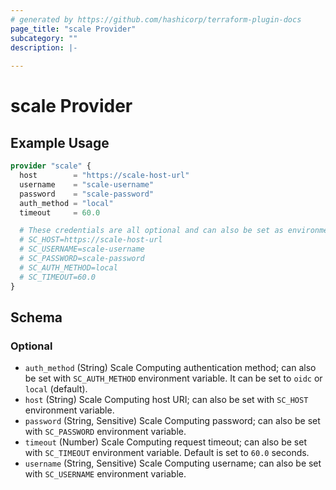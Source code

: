 ```yaml
---
# generated by https://github.com/hashicorp/terraform-plugin-docs
page_title: "scale Provider"
subcategory: ""
description: |-
  
---
```


# scale Provider



## Example Usage

```terraform
provider "scale" {
  host        = "https://scale-host-url"
  username    = "scale-username"
  password    = "scale-password"
  auth_method = "local"
  timeout     = 60.0

  # These credentials are all optional and can also be set as environment variables
  # SC_HOST=https://scale-host-url
  # SC_USERNAME=scale-username
  # SC_PASSWORD=scale-password
  # SC_AUTH_METHOD=local
  # SC_TIMEOUT=60.0
}
```

<!-- schema generated by tfplugindocs -->
## Schema

### Optional

- `auth_method` (String) Scale Computing authentication method; can also be set with `SC_AUTH_METHOD` environment variable. It can be set to `oidc` or `local` (default).
- `host` (String) Scale Computing host URI; can also be set with `SC_HOST` environment variable.
- `password` (String, Sensitive) Scale Computing password; can also be set with `SC_PASSWORD` environment variable.
- `timeout` (Number) Scale Computing request timeout; can also be set with `SC_TIMEOUT` environment variable. Default is set to `60.0` seconds.
- `username` (String, Sensitive) Scale Computing username; can also be set with `SC_USERNAME` environment variable.
